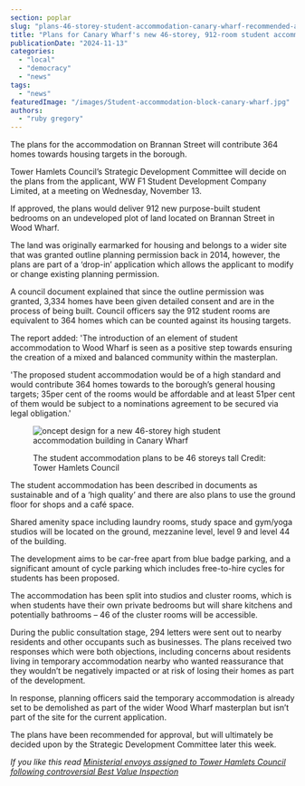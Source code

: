 ```yaml
---
section: poplar
slug: "plans-46-storey-student-accommodation-canary-wharf-recommended-approval"
title: "Plans for Canary Wharf's new 46-storey, 912-room student accommodation tower block recommended for approval"
publicationDate: "2024-11-13"
categories: 
  - "local"
  - "democracy"
  - "news"
tags: 
  - "news"
featuredImage: "/images/Student-accommodation-block-canary-wharf.jpg"
authors: 
  - "ruby gregory"
---
```


The plans for the accommodation on Brannan Street will contribute 364 homes towards housing targets in the borough.

Tower Hamlets Council’s Strategic Development Committee will decide on the plans from the applicant, WW F1 Student Development Company Limited, at a meeting on Wednesday, November 13.

If approved, the plans would deliver 912 new purpose-built student bedrooms on an undeveloped plot of land located on Brannan Street in Wood Wharf.

The land was originally earmarked for housing and belongs to a wider site that was granted outline planning permission back in 2014, however, the plans are part of a ‘drop-in’ application which allows the applicant to modify or change existing planning permission.

A council document explained that since the outline permission was granted, 3,334 homes have been given detailed consent and are in the process of being built. Council officers say the 912 student rooms are equivalent to 364 homes which can be counted against its housing targets.

The report added: 'The introduction of an element of student accommodation to Wood Wharf is seen as a positive step towards ensuring the creation of a mixed and balanced community within the masterplan.

'The proposed student accommodation would be of a high standard and would contribute 364 homes towards to the borough’s general housing targets; 35per cent of the rooms would be affordable and at least 51per cent of them would be subject to a nominations agreement to be secured via legal obligation.'

<figure>

![oncept design for a new 46-storey high student accommodation building in Canary Wharf](/images/Canary-wharf-student-accommodation-2.jpg)

<figcaption>

The student accommodation plans to be 46 storeys tall Credit: Tower Hamlets Council

</figcaption>

</figure>

The student accommodation has been described in documents as sustainable and of a ‘high quality’ and there are also plans to use the ground floor for shops and a café space.

Shared amenity space including laundry rooms, study space and gym/yoga studios will be located on the ground, mezzanine level, level 9 and level 44 of the building.

The development aims to be car-free apart from blue badge parking, and a significant amount of cycle parking which includes free-to-hire cycles for students has been proposed.

The accommodation has been split into studios and cluster rooms, which is when students have their own private bedrooms but will share kitchens and potentially bathrooms – 46 of the cluster rooms will be accessible.

During the public consultation stage, 294 letters were sent out to nearby residents and other occupants such as businesses. The plans received two responses which were both objections, including concerns about residents living in temporary accommodation nearby who wanted reassurance that they wouldn’t be negatively impacted or at risk of losing their homes as part of the development.

In response, planning officers said the temporary accommodation is already set to be demolished as part of the wider Wood Wharf masterplan but isn’t part of the site for the current application.

The plans have been recommended for approval, but will ultimately be decided upon by the Strategic Development Committee later this week.

_If you like this read [Ministerial envoys assigned to Tower Hamlets Council following controversial Best Value Inspection](https://whitechapellondon.co.uk/best-value-inspection-assigns-minister-envoy-lutfur-rahman-tower-hamlets/)_
